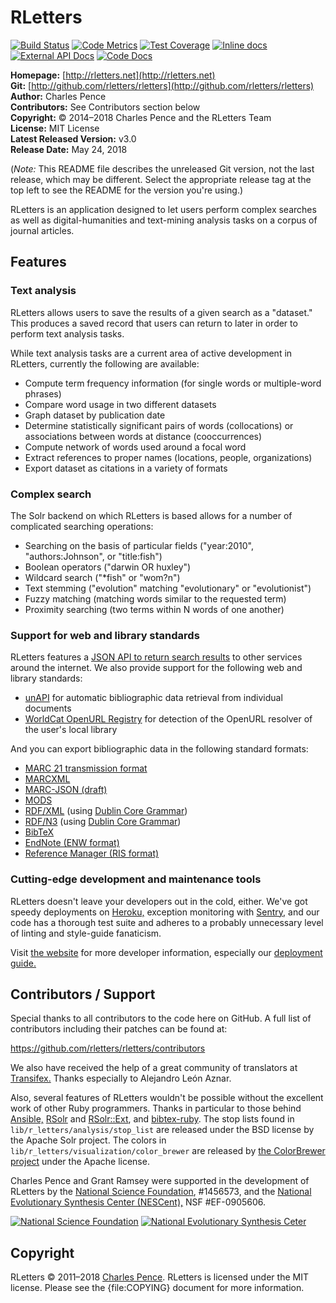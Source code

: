 # RLetters

[![Build Status][travis_img]][travis] [![Code Metrics][codeclimate_img]][codeclimate] [![Test Coverage][coverage_img]][coverage] [![Inline docs][inch_img]][inch]
[![External API Docs][apiary_img]][apiary] [![Code Docs][rubydoc_img]][rubydoc]

[travis]: https://travis-ci.org/rletters/rletters
[travis_img]: https://img.shields.io/travis/rletters/rletters/master.svg?style=flat-square
[codeclimate]: https://codeclimate.com/github/rletters/rletters
[codeclimate_img]: https://img.shields.io/codeclimate/maintainability/rletters/rletters.svg?style=flat-square
[coverage]: https://codeclimate.com/github/rletters/rletters/coverage
[coverage_img]: https://img.shields.io/codeclimate/coverage/rletters/rletters.svg?style=flat-square
[inch]: http://inch-ci.org/github/rletters/rletters
[inch_img]: http://inch-ci.org/github/rletters/rletters.svg?branch=master&style=flat-square
[apiary]: http://docs.rletters.apiary.io/
[apiary_img]: http://img.shields.io/badge/api%20docs-apiary-brightgreen.svg?style=flat-square&longCache=true
[rubydoc]: http://rubydoc.info/github/rletters/rletters
[rubydoc_img]: http://img.shields.io/badge/code%20docs-rubydoc-brightgreen.svg?style=flat-square&longCache=true

**Homepage:** [http://rletters.net](http://rletters.net)  
**Git:** [http://github.com/rletters/rletters](http://github.com/rletters/rletters)  
**Author:** Charles Pence  
**Contributors:** See Contributors section below  
**Copyright:** &copy; 2014–2018 Charles Pence and the RLetters Team  
**License:** MIT License  
**Latest Released Version:** v3.0  
**Release Date:** May 24, 2018  

(*Note:* This README file describes the unreleased Git version, not the last release, which may be different. Select the appropriate release tag at the top left to see the README for the version you're using.)

RLetters is an application designed to let users perform complex searches as well as digital-humanities and text-mining analysis tasks on a corpus of journal articles.

## Features

### Text analysis

RLetters allows users to save the results of a given search as a "dataset."  This produces a saved record that users can return to later in order to perform text analysis tasks.

While text analysis tasks are a current area of active development in RLetters, currently the following are available:

-   Compute term frequency information (for single words or multiple-word phrases)
-   Compare word usage in two different datasets
-   Graph dataset by publication date
-   Determine statistically significant pairs of words (collocations) or associations between words at distance (cooccurrences)
-   Compute network of words used around a focal word
-   Extract references to proper names (locations, people, organizations)
-   Export dataset as citations in a variety of formats

### Complex search

The Solr backend on which RLetters is based allows for a number of complicated searching operations:

-   Searching on the basis of particular fields ("year:2010", "authors:Johnson", or "title:fish")
-   Boolean operators ("darwin OR huxley")
-   Wildcard search ("*fish" or "wom?n")
-   Text stemming ("evolution" matching "evolutionary" or "evolutionist")
-   Fuzzy matching (matching words similar to the requested term)
-   Proximity searching (two terms within N words of one another)

### Support for web and library standards

RLetters features a [JSON API to return search results](http://docs.rletters.apiary.io/) to other services around the internet.  We also provide support for the following web and library standards:

-   [unAPI](http://unapi.info) for automatic bibliographic data retrieval from individual documents
-   [WorldCat OpenURL Registry](http://www.oclc.org/developer/services/worldcat-registry) for detection of the OpenURL resolver of the user's local library

And you can export bibliographic data in the following standard formats:

-   [MARC 21 transmission format](http://www.loc.gov/marc/)
-   [MARCXML](http://www.loc.gov/standards/marcxml/)
-   [MARC-JSON (draft)](http://www.oclc.org/developer/content/marc-json-draft-2010-03-11)
-   [MODS](http://www.loc.gov/standards/mods/)
-   [RDF/XML](http://www.w3.org/TR/rdf-syntax-grammar/) (using [Dublin Core Grammar](http://dublincore.org/documents/dc-citation-guidelines/))
-   [RDF/N3](http://www.w3.org/DesignIssues/Notation3.html) (using [Dublin Core Grammar](http://dublincore.org/documents/dc-citation-guidelines/))
-   [BibTeX](http://www.ctan.org/pkg/bibtex)
-   [EndNote (ENW format)](http://www.endnote.com/)
-   [Reference Manager (RIS format)](http://www.refman.com/support/risformat_intro.asp)

### Cutting-edge development and maintenance tools

RLetters doesn't leave your developers out in the cold, either.  We've got speedy deployments on [Heroku,](https://www.heroku.com/) exception monitoring with [Sentry,](https://sentry.io/welcome/) and our code has a thorough test suite and adheres to a probably unnecessary level of linting and style-guide fanaticism.

Visit [the website](https://www.rletters.net/) for more developer information, especially our [deployment guide.](https://www.rletters.net/dev/heroku.html)

## Contributors / Support

Special thanks to all contributors to the code here on GitHub. A full list of contributors including their patches can be found at:

<https://github.com/rletters/rletters/contributors>

We also have received the help of a great community of translators at [Transifex.](https://www.transifex.com/projects/p/rletters/)  Thanks especially to Alejandro León Aznar.

Also, several features of RLetters wouldn't be possible without the excellent work of other Ruby programmers.  Thanks in particular to those behind [Ansible,](http://www.ansibleworks.com/) [RSolr](https://github.com/mwmitchell/rsolr) and [RSolr::Ext](https://github.com/mwmitchell/rsolr-ext), and [bibtex-ruby](https://github.com/inukshuk/bibtex-ruby).  The stop lists found in `lib/r_letters/analysis/stop_list` are released under the BSD license by the Apache Solr project.  The colors in `lib/r_letters/visualization/color_brewer` are released by [the ColorBrewer project](http://www.colorbrewer.org) under the Apache license.

Charles Pence and Grant Ramsey were supported in the development of RLetters by the [National Science Foundation](http://www.nsf.gov), #1456573, and the [National Evolutionary Synthesis Center (NESCent),](http://www.nescent.org) NSF #EF-0905606.

[![National Science Foundation][nsf_img]][nsf] [![National Evolutionary Synthesis Ceter][nescent_img]][nescent]

[nsf]: http://www.nsf.gov
[nsf_img]: http://rletters.net/images/nsf.gif
[nescent]: http://nescent.org
[nescent_img]: http://rletters.net/images/nescent.png

## Copyright ##

RLetters &copy; 2011–2018 [Charles Pence](mailto:charles@charlespence.net). RLetters is licensed under the MIT license. Please see the {file:COPYING} document for more information.

